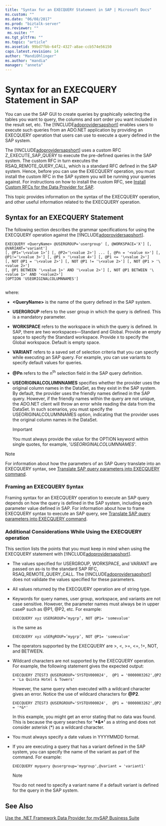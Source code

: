 ```yaml
---
title: "Syntax for an EXECQUERY Statement in SAP | Microsoft Docs"
ms.custom: ""
ms.date: "06/08/2017"
ms.prod: "biztalk-server"
ms.reviewer: ""
 ms.suite: ""
ms.tgt_pltfrm: ""
ms.topic: "article"
ms.assetid: 99bd7fbb-64f2-4327-a8ae-ccb574e56150
caps.latest.revision: 14
author: "MandiOhlinger"
ms.author: "mandia"
manager: "anneta"
---
```

# Syntax for an EXECQUERY Statement in SAP
You can use the SAP GUI to create queries by graphically selecting the tables you want to query, the columns and sort order you want included in the result set, etc. The [!INCLUDE[adoprovidersapshort](../../includes/adoprovidersapshort-md.md)] enables users to execute such queries from an ADO.NET application by providing an EXECQUERY operation that users can use to execute a query defined in the SAP system.  
  
 The [!INCLUDE[adoprovidersapshort](../../includes/adoprovidersapshort-md.md)] uses a custom RFC Z_EXECUTE_SAP_QUERY to execute the pre-defined queries in the SAP system. The custom RFC in turn executes the RSAQ_REMOTE_QUERY_CALL, which is a standard RFC defined in the SAP system. Hence, before you can use the EXECQUERY operation, you must install the custom RFC in the SAP system you will be running your queries against. For instructions on how to install the custom RFC, see [Install Custom RFCs for the Data Provider for SAP](../../adapters-and-accelerators/adapter-sap/install-custom-rfcs-for-the-data-provider-for-sap.md).  
  
 This topic provides information on the syntax of the EXECQUERY operation, and other useful information related to the EXECQUERY operation.  
  
## Syntax for an EXECQUERY Statement  
 The following section describes the grammar specifications for using the EXECQUERY operation against the [!INCLUDE[adoprovidersapshort](../../includes/adoprovidersapshort-md.md)].  
  
```  
EXECQUERY <QueryName> @USERGROUP='usergroup' [, @WORKSPACE='X'] [, @VARIANT='variant']   
[, @P1='\<value 1>’] [, @P2='\<value 2>'] ... [, @Pn = '<value n>'] [, @P1!='\<value 3>'] [, @P1 > '\<value 4>'] [, @P1 <= '\<value 2>']   
[, NOT @P1 = '\<value 2>'] [, NOT @P1 != '\<value 2>'] [, NOT @P1 > '\<value 2>']   
[, @P1 BETWEEN '\<value 1>' AND '\<value 2>'] [, NOT @P1 BETWEEN '\<value 1>' AND '<value2>’]  
[OPTION 'USEORIGINALCOLUMNNAMES']  
  
```  
  
 where:  
  
-   **\<QueryName>** is the name of the query defined in the SAP system.  
  
-   **USERGROUP** refers to the user group in which the query is defined. This is a mandatory parameter.  
  
-   **WORKSPACE** refers to the workspace in which the query is defined. In SAP, there are two workspaces—Standard and Global. Provide an empty space to specify the Standard workspace. Provide `X` to specify the Global workspace. Default is empty space.  
  
-   **VARIANT** refers to a saved set of selection criteria that you can specify while executing an SAP query. For example, you can use variants to specify default values for queries.  
  
-   **@Pn** refers to the n<sup>th</sup> selection field in the SAP query definition.  
  
-   **USEORIGINALCOLUMNNAMES** specifies whether the provider uses the original column names in the DataSet, as they exist in the SAP system. By default, the provider uses the friendly names defined in the SAP query. However, if the friendly names within the query are not unique, the ADO.NET client will throw an error while reading the data from the DataSet. In such scenarios, you must specify the USEORIGINALCOLUMNNAMES option, indicating that the provider uses the original column names in the DataSet.  
  
    > [!IMPORTANT]
    >  You must always provide the value for the OPTION keyword within single quotes, for example, '*USEORIGINALCOLUMNNAMES*'.  
  
> [!NOTE]
>  For information about how the parameters of an SAP Query translate into an EXECQUERY syntax, see [Translate SAP query parameters into EXECQUERY command](../../adapters-and-accelerators/adapter-sap/translate-sap-query-parameters-into-execquery-command.md).  
  
### Framing an EXECQUERY Syntax  
 Framing syntax for an EXECQUERY operation to execute an SAP query depends on how the query is defined in the SAP system, including each parameter value defined in SAP. For information about how to frame EXECQUERY syntax to execute an SAP query, see [Translate SAP query parameters into EXECQUERY command](../../adapters-and-accelerators/adapter-sap/translate-sap-query-parameters-into-execquery-command.md).  
  
### Additional Considerations While Using the EXECQUERY operation  
 This section lists the points that you must keep in mind when using the EXECQUERY statement with [!INCLUDE[adoprovidersapshort](../../includes/adoprovidersapshort-md.md)].  
  
-   The values specified for USERGROUP, WORKSPACE, and VARIANT are passed on as-is to the standard SAP RFC, RSAQ_REMOTE_QUERY_CALL. The [!INCLUDE[adoprovidersapshort](../../includes/adoprovidersapshort-md.md)] does not validate the values specified for these parameters.  
  
-   All values returned by the EXECQUERY operation are of string type.  
  
-   Keywords for query names, user group, workspace, and variants are not case sensitive. However, the parameter names must always be in upper caseP such as @P1, @P2, etc. For example:  
  
    ```  
    EXECQUERY xyz USERGROUP=’mygrp’, NOT @P1= 'somevalue'  
    ```  
  
     is the same as  
  
    ```  
    EXECQUERY xyz uSERgROUP=’mygrp’, NOT @P1= 'somevalue'  
    ```  
  
-   The operators supported by the EXECQUERY are >, \<, >=, <=, !=, NOT, and BETWEEN.  
  
-   Wildcard characters are not supported by the EXECQUERY operation. For example, the following statement gives the expected output:  
  
    ```  
    EXECQUERY ZTEST3 @USERGROUP='SYSTQV000024',  @P1 = '0000003262',@P2 = 'La Quinta Hotel & Towers'  
    ```  
  
     However, the same query when executed with a wildcard character gives an error. Notice the use of wildcard characters for **@P2**.  
  
    ```  
    EXECQUERY ZTEST3 @USERGROUP='SYSTQV000024',  @P1 = '0000003262',@P2 = '*&*'  
    ```  
  
     In this example, you might get an error stating that no data was found. This is because the query searches for **'\*&\*'** as a string and does not consider asterisk (*) as a wildcard character.  
  
-   You must always specify a date values in YYYYMMDD format.  
  
-   If you are executing a query that has a variant defined in the SAP system, you can specify the name of the variant as part of the command. For example:  
  
    ```  
    EXECQUERY myquery @usergroup='mygroup',@variant = 'variant1'  
    ```  
  
    > [!NOTE]
    >  You do not need to specify a variant name if a default variant is defined for the query in the SAP system.  
  
## See Also  
 [Use the .NET Framework Data Provider for mySAP Business Suite](../../adapters-and-accelerators/adapter-sap/use-the-net-framework-data-provider-for-mysap-business-suite.md)